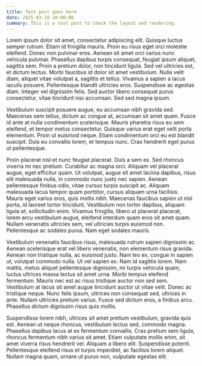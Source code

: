 ```yaml
---
title: Test post goes here
date: 2025-03-18 10:00:00
summary: This is a test post to check the layout and rendering.
---
```




Lorem ipsum dolor sit amet, consectetur adipiscing elit. Quisque luctus semper rutrum. Etiam id fringilla mauris. Proin eu risus eget orci molestie eleifend. Donec non pulvinar eros. Aenean sit amet orci varius nunc vehicula pulvinar. Phasellus dapibus turpis consequat, feugiat ipsum aliquet, sagittis sem. Proin a pretium dolor, non tincidunt ligula. Sed vel ultricies est, et dictum lectus. Morbi faucibus id dolor sit amet vestibulum. Nulla velit diam, aliquet vitae volutpat a, sagittis et tellus. Vivamus a sapien a lacus iaculis posuere. Pellentesque blandit ultricies eros. Suspendisse ac egestas diam. Integer vel dignissim felis. Sed auctor libero consequat purus consectetur, vitae tincidunt nisi accumsan. Sed sed magna ipsum.

Vestibulum suscipit posuere augue, eu accumsan nibh gravida sed. Maecenas sem tellus, dictum ac congue at, accumsan sit amet quam. Fusce id ante at nulla condimentum scelerisque. Mauris pharetra risus eu sem eleifend, et tempor metus consectetur. Quisque varius erat eget velit porta elementum. Proin ut euismod neque. Etiam condimentum orci eu est blandit suscipit. Duis eu convallis lorem, et tempus nunc. Cras hendrerit eget purus ut pellentesque.

Proin placerat nisl et nunc feugiat placerat. Duis a sem ex. Sed rhoncus viverra mi nec pretium. Curabitur ac magna orci. Aliquam vel placerat augue, eget efficitur quam. Ut volutpat, augue sit amet lacinia dapibus, risus elit malesuada nulla, in commodo nunc justo nec sapien. Aenean pellentesque finibus odio, vitae cursus turpis suscipit ac. Aliquam malesuada lacus tempor quam porttitor, cursus aliquam urna facilisis. Mauris eget varius eros, quis mollis nibh. Maecenas faucibus sapien ut nisl porta, id laoreet tortor tincidunt. Vestibulum non tortor dapibus, aliquam ligula at, sollicitudin enim. Vivamus fringilla, libero ut placerat placerat, lorem arcu vestibulum augue, eleifend interdum quam eros sit amet quam. Nullam venenatis ultricies sem, vel ultricies turpis euismod non. Pellentesque ac sodales purus. Nam eget sodales mauris.

Vestibulum venenatis faucibus risus, malesuada rutrum sapien dignissim ac. Aenean scelerisque erat vel libero venenatis, non elementum risus gravida. Aenean non tristique nulla, ac euismod justo. Nam leo ex, congue in sapien ut, volutpat commodo nulla. Ut vel sapien ex. Nam id sagittis lorem. Nam mattis, metus aliquet pellentesque dignissim, mi turpis vehicula quam, luctus ultrices massa lectus sit amet urna. Morbi tempus eleifend fermentum. Mauris nec est ac risus tristique auctor non sed sem. Vestibulum at lacus sit amet augue tincidunt auctor ut vitae velit. Donec ac tristique neque. Nunc felis ipsum, ultrices non consequat sed, ultrices in ante. Nullam ultricies pretium varius. Fusce sed dictum eros, a finibus arcu. Phasellus dictum dignissim risus quis mollis.

Suspendisse lorem nibh, ultrices sit amet pretium vestibulum, gravida quis est. Aenean ut neque rhoncus, vestibulum lectus sed, commodo magna. Phasellus dapibus lacus at ex fermentum convallis. Cras pretium sem ligula, rhoncus fermentum nibh varius sit amet. Etiam vulputate mollis enim, sit amet viverra risus hendrerit vel. Aliquam a libero elit. Suspendisse potenti. Pellentesque eleifend risus et turpis imperdiet, ac facilisis lorem aliquet. Nullam magna quam, ornare ut purus non, vulputate egestas elit. 